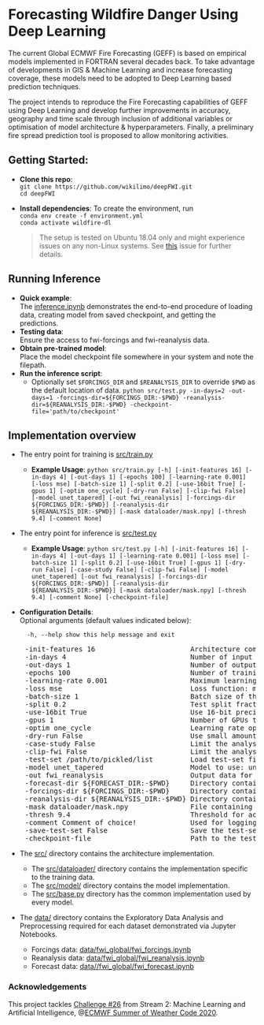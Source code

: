 # Forecasting Wildfire Danger Using Deep Learning

The current Global ECMWF Fire Forecasting (GEFF) is based on empirical models implemented in FORTRAN several decades back. To take advantage of developments in GIS & Machine Learning and increase forecasting coverage, these models need to be adopted to Deep Learning based prediction techniques. 

The project intends to reproduce the Fire Forecasting capabilities of GEFF using Deep Learning and develop further improvements in accuracy, geography and time scale through inclusion of additional variables or optimisation of model architecture & hyperparameters. Finally, a preliminary fire spread prediction tool is proposed to allow monitoring activities.

## Getting Started:

* **Clone this repo**:
<br> `git clone https://github.com/wikilimo/deepFWI.git`
<br> `cd deepFWI`

* **Install dependencies**: To create the environment, run
<br> `conda env create -f environment.yml`
<br> `conda activate wildfire-dl`

    >The setup is tested on Ubuntu 18.04 only and might experience issues on any non-Linux systems. See [this](https://github.com/conda/conda/issues/7311) issue for further details.

## Running Inference

* **Quick example**:<br>
  The [inference.ipynb](examples/inference.ipynb) demonstrates the end-to-end procedure of loading data, creating model from saved checkpoint, and getting the predictions.
* **Testing data**:<br>
  Ensure the access to fwi-forcings and fwi-reanalysis data.
* **Obtain pre-trained model**:<br>
  Place the model checkpoint file somewhere in your system and note the filepath.
* **Run the inference script**:<br>
  * Optionally set `$FORCINGS_DIR` and `$REANALYSIS_DIR` to override `$PWD` as the default location of data.
  `python src/test.py -in-days=2 -out-days=1 -forcings-dir=${FORCINGS_DIR:-$PWD} -reanalysis-dir=${REANALYSIS_DIR:-$PWD} -checkpoint-file='path/to/checkpoint'`

## Implementation overview

* The entry point for training is [src/train.py](src/train.py)
  * **Example Usage**: `python src/train.py [-h]
               [-init-features 16] [-in-days 4] [-out-days 1]
               [-epochs 100] [-learning-rate 0.001] [-loss mse]
               [-batch-size 1] [-split 0.2] [-use-16bit True] [-gpus 1]
               [-optim one_cycle] [-dry-run False]
               [-clip-fwi False] [-model unet_tapered] [-out fwi_reanalysis]
               [-forcings-dir ${FORCINGS_DIR:-$PWD}]
               [-reanalysis-dir ${REANALYSIS_DIR:-$PWD}]
               [-mask dataloader/mask.npy] [-thresh 9.4]
               [-comment None]`
               
* The entry point for inference is [src/test.py](src/test.py)
  * **Example Usage**: `python src/test.py [-h]
               [-init-features 16] [-in-days 4] [-out-days 1]
               [-learning-rate 0.001] [-loss mse]
               [-batch-size 1] [-split 0.2] [-use-16bit True] [-gpus 1]
               [-dry-run False] [-case-study False]
               [-clip-fwi False] [-model unet_tapered] [-out fwi_reanalysis]
               [-forcings-dir ${FORCINGS_DIR:-$PWD}]
               [-reanalysis-dir ${REANALYSIS_DIR:-$PWD}]
               [-mask dataloader/mask.npy] [-thresh 9.4]
               [-comment None] [-checkpoint-file]`

* **Configuration Details**:
<br> Optional arguments (default values indicated below):

    `  -h, --help show this help message and exit`
<pre>    -init-features 16                       Architecture complexity
    -in-days 4                              Number of input days
    -out-days 1                             Number of output channels
    -epochs 100                             Number of training epochs
    -learning-rate 0.001                    Maximum learning rate
    -loss mse                               Loss function: mae, mse
    -batch-size 1                           Batch size of the input
    -split 0.2                              Test split fraction
    -use-16bit True                         Use 16-bit precision for training (train only)
    -gpus 1                                 Number of GPUs to use
    -optim one_cycle                        Learning rate optimizer: one_cycle or cosine (train only)
    -dry-run False                          Use small amount of data for sanity check
    -case-study False                       Limit the analysis to Australian region (inference only)
    -clip-fwi False                         Limit the analysis to the data points with 0.5 < fwi < 60 (inference only)
    -test-set /path/to/pickled/list         Load test-set filenames from specified file instead of random split
    -model unet_tapered                     Model to use: unet, unet_downsampled, unet_snipped, unet_tapered
    -out fwi_reanalysis                     Output data for training: fwi_forecast or fwi_reanalysis
    -forecast-dir ${FORECAST_DIR:-$PWD}     Directory containing forecast data. Alternatively set $FORECAST_DIR
    -forcings-dir ${FORCINGS_DIR:-$PWD}     Directory containing forcings data. Alternatively set $FORCINGS_DIR
    -reanalysis-dir ${REANALYSIS_DIR:-$PWD} Directory containing reanalysis data. Alternatively set $REANALYSIS_DIR
    -mask dataloader/mask.npy               File containing the mask stored as the numpy array
    -thresh 9.4                             Threshold for accuracy: Half of output MAD
    -comment Comment of choice!             Used for logging
    -save-test-set False                    Save the test-set file names to the specified filepath 
    -checkpoint-file                        Path to the test model checkpoint</pre>
    
* The [src/](src) directory contains the architecture implementation.
  * The [src/dataloader/](src/dataloader) directory contains the implementation specific to the training data.
  * The [src/model/](src/model) directory contains the model implementation.
  * The [src/base.py](src/base.py) directory has the common implementation used by every model.

* The [data/](data) directory contains the Exploratory Data Analysis and Preprocessing required for each dataset demonstrated via Jupyter Notebooks.
  * Forcings data: [data/fwi_global/fwi_forcings.ipynb](data/fwi_global/fwi_forcings.ipynb)
  * Reanalysis data: [data/fwi_global/fwi_reanalysis.ipynb](data/fwi_global/fwi_reanalysis.ipynb)
  * Forecast data: [data//fwi_global/fwi_forecast.ipynb](data/fwi_global/fwi_forecast.ipynb)

### Acknowledgements

This project tackles [Challenge #26](https://github.com/esowc/challenges_2020/issues/10) from Stream 2: Machine Learning and Artificial Intelligence, @[ECMWF Summer of Weather Code 2020](https://esowc.ecmwf.int/).